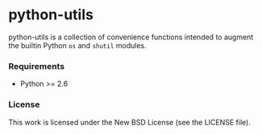python-utils
============

python-utils is a collection of convenience functions intended to augment the
builtin Python `os` and `shutil` modules.

### Requirements

 * Python >= 2.6

### License

This work is licensed under the New BSD License (see the LICENSE file).
